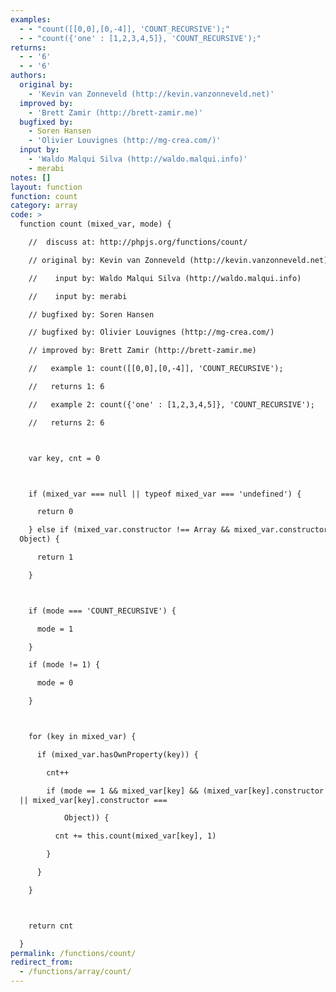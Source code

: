 ```yaml
---
examples:
  - - "count([[0,0],[0,-4]], 'COUNT_RECURSIVE');"
  - - "count({'one' : [1,2,3,4,5]}, 'COUNT_RECURSIVE');"
returns:
  - - '6'
  - - '6'
authors:
  original by:
    - 'Kevin van Zonneveld (http://kevin.vanzonneveld.net)'
  improved by:
    - 'Brett Zamir (http://brett-zamir.me)'
  bugfixed by:
    - Soren Hansen
    - 'Olivier Louvignes (http://mg-crea.com/)'
  input by:
    - 'Waldo Malqui Silva (http://waldo.malqui.info)'
    - merabi
notes: []
layout: function
function: count
category: array
code: >
  function count (mixed_var, mode) {

    //  discuss at: http://phpjs.org/functions/count/

    // original by: Kevin van Zonneveld (http://kevin.vanzonneveld.net)

    //    input by: Waldo Malqui Silva (http://waldo.malqui.info)

    //    input by: merabi

    // bugfixed by: Soren Hansen

    // bugfixed by: Olivier Louvignes (http://mg-crea.com/)

    // improved by: Brett Zamir (http://brett-zamir.me)

    //   example 1: count([[0,0],[0,-4]], 'COUNT_RECURSIVE');

    //   returns 1: 6

    //   example 2: count({'one' : [1,2,3,4,5]}, 'COUNT_RECURSIVE');

    //   returns 2: 6



    var key, cnt = 0



    if (mixed_var === null || typeof mixed_var === 'undefined') {

      return 0

    } else if (mixed_var.constructor !== Array && mixed_var.constructor !==
  Object) {

      return 1

    }



    if (mode === 'COUNT_RECURSIVE') {

      mode = 1

    }

    if (mode != 1) {

      mode = 0

    }



    for (key in mixed_var) {

      if (mixed_var.hasOwnProperty(key)) {

        cnt++

        if (mode == 1 && mixed_var[key] && (mixed_var[key].constructor === Array
  || mixed_var[key].constructor ===

            Object)) {

          cnt += this.count(mixed_var[key], 1)

        }

      }

    }



    return cnt

  }
permalink: /functions/count/
redirect_from:
  - /functions/array/count/
---
```


<!-- WARNING! This file is auto generated by `npm run web:inject`, do not edit by hand -->
